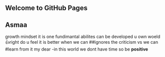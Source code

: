 ## Welcome to GitHub Pages
## Asmaa
growth mindset it is one fundimantal abilites can be developed u own woeld :+1:right 
do u feel it is better when we can ##ignores the criticism  vs we can #learn from it 
my dear 
-in this world we dont have time 
so be **positive** 
